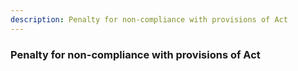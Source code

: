 ```yaml
---
description: Penalty for non-compliance with provisions of Act
---
```


### Penalty for non-compliance with provisions of Act